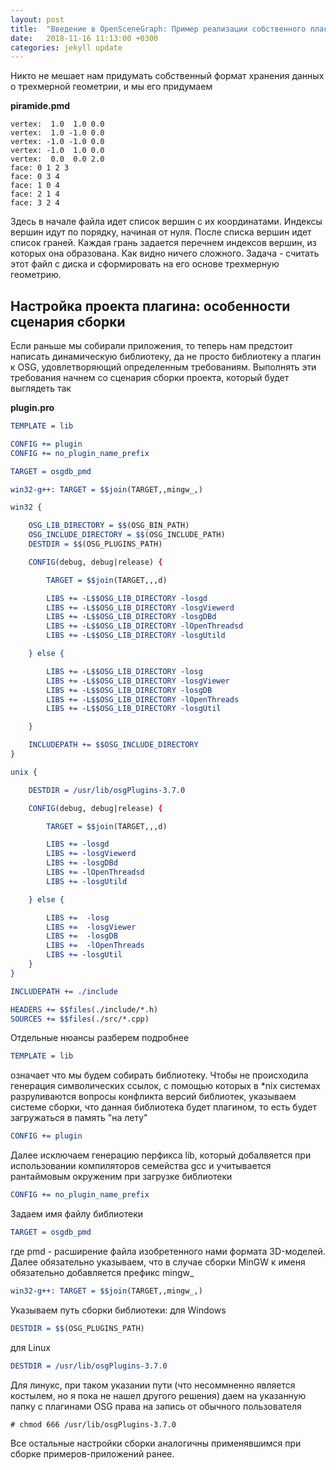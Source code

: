 ```yaml
---
layout: post
title:  "Введение в OpenSceneGraph: Пример реализации собственного плагина"
date:   2018-11-16 11:13:00 +0300
categories: jekyll update
---
```


Никто не мешает нам придумать собственный формат хранения данных о трехмерной геометрии, и мы его придумаем

**piramide.pmd**
```
vertex:  1.0  1.0 0.0
vertex:  1.0 -1.0 0.0
vertex: -1.0 -1.0 0.0
vertex: -1.0  1.0 0.0
vertex:  0.0  0.0 2.0
face: 0 1 2 3
face: 0 3 4
face: 1 0 4
face: 2 1 4
face: 3 2 4
```

Здесь в начале файла идет список вершин с их координатами. Индексы вершин идут по порядку, начиная от нуля. После списка вершин идет список граней. Каждая грань задается перечнем индексов вершин, из которых она образована. Как видно ничего сложного. Задача - считать этот файл с диска и сформировать на его основе трехмерную геометрию.

## Настройка проекта плагина: особенности сценария сборки

Если раньше мы собирали приложения, то теперь нам предстоит написать динамическую библиотеку, да не просто библиотеку а плагин к OSG, удовлетворяющий определенным требованиям. Выполнять эти требования начнем со сценария сборки проекта, который будет выглядеть так

**plugin.pro**
```cmake
TEMPLATE = lib

CONFIG += plugin
CONFIG += no_plugin_name_prefix

TARGET = osgdb_pmd

win32-g++: TARGET = $$join(TARGET,,mingw_,)

win32 {

    OSG_LIB_DIRECTORY = $$(OSG_BIN_PATH)
    OSG_INCLUDE_DIRECTORY = $$(OSG_INCLUDE_PATH)
    DESTDIR = $$(OSG_PLUGINS_PATH)

    CONFIG(debug, debug|release) {

        TARGET = $$join(TARGET,,,d)

        LIBS += -L$$OSG_LIB_DIRECTORY -losgd
        LIBS += -L$$OSG_LIB_DIRECTORY -losgViewerd
        LIBS += -L$$OSG_LIB_DIRECTORY -losgDBd
        LIBS += -L$$OSG_LIB_DIRECTORY -lOpenThreadsd
        LIBS += -L$$OSG_LIB_DIRECTORY -losgUtild

    } else {

        LIBS += -L$$OSG_LIB_DIRECTORY -losg
        LIBS += -L$$OSG_LIB_DIRECTORY -losgViewer
        LIBS += -L$$OSG_LIB_DIRECTORY -losgDB
        LIBS += -L$$OSG_LIB_DIRECTORY -lOpenThreads
        LIBS += -L$$OSG_LIB_DIRECTORY -losgUtil

    }

    INCLUDEPATH += $$OSG_INCLUDE_DIRECTORY
}

unix {

    DESTDIR = /usr/lib/osgPlugins-3.7.0

    CONFIG(debug, debug|release) {

        TARGET = $$join(TARGET,,,d)

        LIBS += -losgd
        LIBS += -losgViewerd
        LIBS += -losgDBd
        LIBS += -lOpenThreadsd
        LIBS += -losgUtild

    } else {

        LIBS +=  -losg
        LIBS +=  -losgViewer
        LIBS +=  -losgDB
        LIBS +=  -lOpenThreads
        LIBS += -losgUtil
    }
}

INCLUDEPATH += ./include

HEADERS += $$files(./include/*.h)
SOURCES += $$files(./src/*.cpp)
```

Отдельные нюансы разберем подробнее

```cmake
TEMPLATE = lib
```

означает что мы будем собирать библиотеку. Чтобы не происходила генерация символических ссылок, с помощью которых в *nix системах разруливаются вопросы конфликта версий библиотек, указываем системе сборки, что данная библиотека будет плагином, то есть будет загружаться в память "на лету"

```cmake
CONFIG += plugin
```

Далее исключаем генерацию перфикса lib, который добалвяется при использовании компиляторов семейства gcc и учитывается рантаймовым окруженим при загрузке библиотеки

```cmake
CONFIG += no_plugin_name_prefix
```

Задаем имя файлу библиотеки

```cmake
TARGET = osgdb_pmd
```

где pmd - расширение файла изобретенного нами формата 3D-моделей. Далее обязательно указываем, что в случае сборки MinGW к именя обязательно добавляется префикс mingw_

```cmake
win32-g++: TARGET = $$join(TARGET,,mingw_,)
```

Указываем путь сборки библиотеки: для Windows

```cmake
DESTDIR = $$(OSG_PLUGINS_PATH)
```

для Linux

```cmake
DESTDIR = /usr/lib/osgPlugins-3.7.0
```

Для линукс, при таком указании пути (что несоммненно является костылем, но я пока не нашел другого решения) даем на указанную папку с плагинами OSG права на запись от обычного пользователя

```
# chmod 666 /usr/lib/osgPlugins-3.7.0
```

Все остальные настройки сборки аналогичны применявшимся при сборке примеров-приложений ранее.